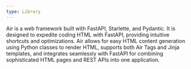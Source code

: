 ```yaml
---
type: Library
---
```


Air is a web framework built with FastAPI, Starlette, and Pydantic. It is designed to expedite coding HTML with FastAPI, providing intuitive shortcuts and optimizations. Air allows for easy HTML content generation using Python classes to render HTML, supports both Air Tags and Jinja templates, and integrates seamlessly with FastAPI for combining sophisticated HTML pages and REST APIs into one application.